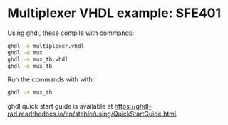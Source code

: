 # Multiplexer VHDL example: SFE401

Using ghdl, these compile with commands:
``` bash
ghdl -e multiplexer.vhdl
ghdl -e mux
ghdl -a mux_tb.vhdl
ghdl -e mux_tb
```

Run the commands with with:
``` bash
ghdl -r mux_tb
```

ghdl quick start guide is available at https://ghdl-rad.readthedocs.io/en/stable/using/QuickStartGuide.html

